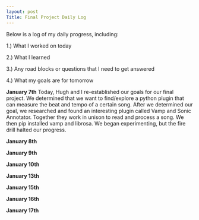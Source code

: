```yaml
---
layout: post
Title: Final Project Daily Log
---
```


Below is a log of my daily progress, including:

1.) What I worked on today

2.) What I learned

3.) Any road blocks or questions that I need to get answered

4.) What my goals are for tomorrow

**January 7th**
Today, Hugh and I re-established our goals for our final project. We determined that we want to find/explore a python plugin that can measure the beat and tempo of a certain song. After we determined our goal, we researched and found an interesting plugin called Vamp and Sonic Annotator. Together they work in unison to read and process a song. We then pip installed vamp and librosa. We began experimenting, but the fire drill halted our progress. 


**January 8th**

**January 9th**

**January 10th**

**January 13th**

**January 15th**

**January 16th**

**January 17th**